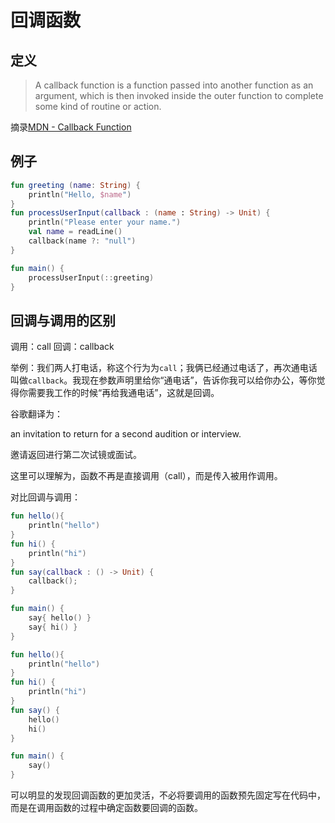 # 回调函数

## 定义

> A callback function is a function passed into another function as an argument, which is then invoked inside the outer function to complete some kind of routine or action.

摘录[MDN - Callback Function](https://developer.mozilla.org/en-US/docs/Glossary/Callback_function)

## 例子

```kotlin
fun greeting (name: String) {
    println("Hello, $name")
}
fun processUserInput(callback : (name : String) -> Unit) {
    println("Please enter your name.")
    val name = readLine()
    callback(name ?: "null")
}

fun main() {
    processUserInput(::greeting)
}
```

## 回调与调用的区别

调用：call
回调：callback

举例：我们两人打电话，称这个行为为`call`；我俩已经通过电话了，再次通电话叫做`callback`。我现在参数声明里给你“通电话”，告诉你我可以给你办公，等你觉得你需要我工作的时候“再给我通电话”，这就是回调。

谷歌翻译为：

an invitation to return for a second audition or interview.

邀请返回进行第二次试镜或面试。

这里可以理解为，函数不再是直接调用（call），而是传入被用作调用。

对比回调与调用：

```kotlin
fun hello(){
	println("hello")
}
fun hi() {
	println("hi")
}
fun say(callback : () -> Unit) {
	callback();
}

fun main() {
	say{ hello() }
	say{ hi() }
}
```

```kotlin
fun hello(){
	println("hello")
}
fun hi() {
	println("hi")
}
fun say() {
	hello()
	hi()
}

fun main() {
	say()
}
```

可以明显的发现回调函数的更加灵活，不必将要调用的函数预先固定写在代码中，而是在调用函数的过程中确定函数要回调的函数。
